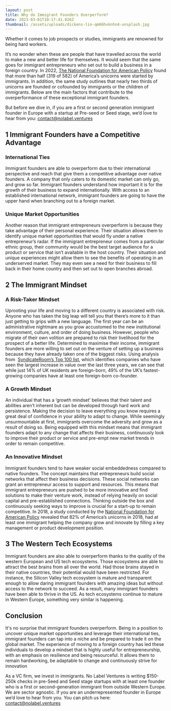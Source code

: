 ```yaml
---
layout: post
title: Why do Immigrant Founders Overperform?
date: 2023-03-01T10:17:41.026Z
thumbnail: /assets/uploads/dickens-lin-qm66hvknhn4-unsplash.jpg
---
```

Whether it comes to job prospects or studies, immigrants are renowned for being hard workers. 

<!-- more -->

It’s no wonder when these are people that have travelled across the world to make a new and better life for themselves. It would seem that the same goes for immigrant entrepreneurs who set out to build a business in a foreign country. In 2022, [The National Foundation for American Policy](https://nfap.com/research/new-nfap-policy-brief-immigrant-entrepreneurs-and-u-s-billion-dollar-companies/) found that more than half (319 of 582) of America’s unicorns were started by immigrants. In addition, the same study outlines that nearly two thirds of unicorns are founded or cofounded by immigrants or the children of immigrants. Below are the main factors that contribute to the overperformance of these exceptional immigrant founders. 

But before we dive in, if you are a first or second generation immigrant founder in Europe with a startup at Pre-seed or Seed stage, we’d love to hear from you: contact@nolabel.ventures

## 1 Immigrant Founders have a Competitive Advantage

### International Ties

Immigrant founders are able to overperform due to their international perspective and reach that give them a competitive advantage over native founders. A company that only caters to its domestic market can only go, and grow so far. Immigrant founders understand how important it is for the growth of their business to expand internationally. With access to an established international network, immigrant founders are going to have the upper hand when branching out to a foreign market. 

### Unique Market Opportunities

Another reason that immigrant entrepreneurs overperform is because they take advantage of their personal experience. Their situation allows them to identify unique market opportunities that would fly under a native entrepreneur’s radar. If the immigrant entrepreneur comes from a particular ethnic group, their community would be the best target audience for a product or service that isn’t available in the host country. Their situation and unique experiences might allow them to see the benefits of operating in an underserved market. They may even see a need for their business to fill back in their home country and then set out to open branches abroad. 

## 2 The Immigrant Mindset

### A Risk-Taker Mindset

Uprooting your life and moving to a different country is associated with risk. Anyone who has taken the big leap will tell you that there’s more to it than just getting to grips with a new language. The first year can be an administrative nightmare as you grow accustomed to the new institutional environment, culture, and order of doing business. However, people who migrate of their own volition are prepared to risk their livelihood for the prospect of a better life. Determined to maximise their income, immigrant founders are more willing to set out on the venture of setting up a business because they have already taken one of the biggest risks. Using analysis from  [SyndicateRoom’s Top 100 list](https://www.syndicateroom.com/guides-and-reports/100-fastest-growing-companies-uk), which identifies companies who have seen the largest increase in value over the last three years, we can see that while just 14% of UK residents are foreign-born, 49% of the UK’s fastest-growing companies have at least one foreign-born co-founder.

### A Growth Mindset

An individual that has a ‘growth mindset’ believes that their talent and abilities aren’t inherent but can be developed through hard work and persistence. Making the decision to leave everything you know requires a great deal of confidence in your ability to adapt to change. While seemingly unsurmountable at first, immigrants overcome the adversity and grow as a result of doing so. Being equipped with this mindset means that immigrant founders adapt to any change that affects their business, continuously look to improve their product or service and pre-empt new market trends in order to remain competitive. 

### An Innovative Mindset

Immigrant founders tend to have weaker social embeddedness compared to native founders. The concept maintains that entrepreneurs build social networks that affect their business decisions. These social networks can grant an entrepreneur access to support and resources. This means that immigrant entrepreneurs are pushed to be more innovative and find solutions to make their venture work, instead of relying heavily on social capital and pre-established connections. Thinking outside the box and continuously seeking ways to improve is crucial for a start-up to remain competitive. In 2018, a study conducted by the [National Foundation for American Policy](https://nfap.com/wp-content/uploads/2019/01/2018-BILLION-DOLLAR-STARTUPS.NFAP-Policy-Brief.2018-1.pdf) revealed that 82% of America’s unicorns in 2018, had at least one immigrant helping the company grow and innovate by filling a key management or product development position.

## 3 The Western Tech Ecosystems

Immigrant founders are also able to overperform thanks to the quality of the western European and US tech ecosystems. Those ecosystems are able to attract the best brains from all over the world. Had those brains stayed in their native countries, their potential would have been restricted. For instance, the Silicon Valley tech ecosystem is mature and transparent enough to allow daring immigrant founders with amazing ideas but without access to the network to succeed. As a result, many immigrant founders have been able to thrive in the US. As tech ecosystems continue to mature in Western Europe, something very similar is happening.

## Conclusion

It's no surprise that immigrant founders overperform. Being in a position to uncover unique market opportunities and leverage their international ties, immigrant founders can tap into a niche and be prepared to trade it on the global market. The experience of moving to a foreign country has led these individuals to develop a mindset that is highly useful for entrepreneurship, with an emphasis on resilience and being resourceful. It allows them to remain hardworking, be adaptable to change and continuously strive for innovation

As a VC firm, we invest in immigrants. No Label Ventures is writing $150-250k checks in pre-Seed and Seed stage startups with at least one founder who is a first or second-generation immigrant from outside Western Europe. We are sector agnostic. If you are an underrepresented founder in Europe we’d love to hear from you. You can pitch us here: contact@nolabel.ventures